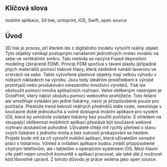 ## Klíčová slova
mobilní aplikace, 3d tisk, octoprint, iOS, Swift, open source

## Úvod

3D tisk je proces, při kterém lze z digitálního modelu vytvořit reálný objekt. Tyto objekty vznikají postupným nanášením jednotlivých vrstev modelu na sebe ve vertikálním směru. Tato metoda se nazývá Fused deposition modeling (zkráceně FDM). Princip FDM spočívá v tavení plastu (případně jiných materiálů) pomocí tiskové hlavy, která následně nanáší taveninu ve vrstvách na sebe. Takto vytvořené plastové objekty mají velkou výhodu v nízkých nákladech na výrobu. Jsou tedy ideálním prostředkem k výrobě prototypů nebo produkování omezeného množství výrobků. Tisk lze obsloužit pomocí mnoha aplikačních rozhraní. Velmi oblíbeným nástrojem je OctoPrint, který nabízí obsluhu pomocí webového prohlížeče. Toto řešení ale umožňuje ovládání jen jedné tiskárny, navíc je přizpůsobené pouze pro počítače.
Přestože trend tisknutí reálných předmětů stále roste, neexistuje v současné době jednoduchá a volně dostupná mobilní aplikace pro systém iOS, která by umožnila ovládání tiskárny bez použití počítače. S ohledem na stoupající oblíbenost mobilních aplikací přestává být současné webové rozhraní dostatečně pohodlné. Uživatelé chtějí mít rychlý přehled o stavu svých tiskáren z jednoho místa a bez nutnosti prokazování se heslem.
Projekt bude mít za cíl vytvořit mobilní aplikaci, která uživatelům usnadní práci s tiskárnou. Vzhled a ovládání aplikace budou zvlášť přizpůsobené chytrým telefonům, ale i tabletům s operačním systémem iOS. Mezi hlavní cíle patří nejen umožnit komunitě s aplikací pracovat, ale také dát jí možnost kód libovolně upravit. Z tohoto důvodu je práce vedena jako open source.
